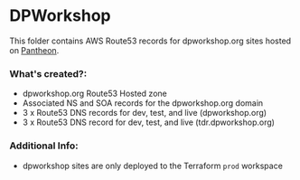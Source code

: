 # DPWorkshop

This folder contains AWS Route53 records for dpworkshop.org sites hosted on [Pantheon](https://pantheon.io/).

### What's created?:
* dpworkshop.org Route53 Hosted zone
* Associated NS and SOA records for the dpworkshop.org domain
* 3 x Route53 DNS records for dev, test, and live (dpworkshop.org)
* 3 x Route53 DNS record for dev, test, and live (tdr.dpworkshop.org)

### Additional Info:
* dpworkshop sites are only deployed to the Terraform `prod` workspace
